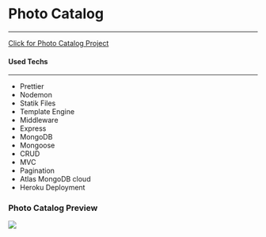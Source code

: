# Photo Catalog 
---
<a href="https://photo-catalog-app.herokuapp.com/">Click for Photo Catalog Project</a>

#### Used Techs
---
- Prettier 
- Nodemon
- Statik Files
- Template Engine
- Middleware  
- Express
- MongoDB
- Mongoose
- CRUD
- MVC 
- Pagination
- Atlas MongoDB cloud
- Heroku Deployment

### Photo Catalog Preview
![](Photo-Catalog.gif)
